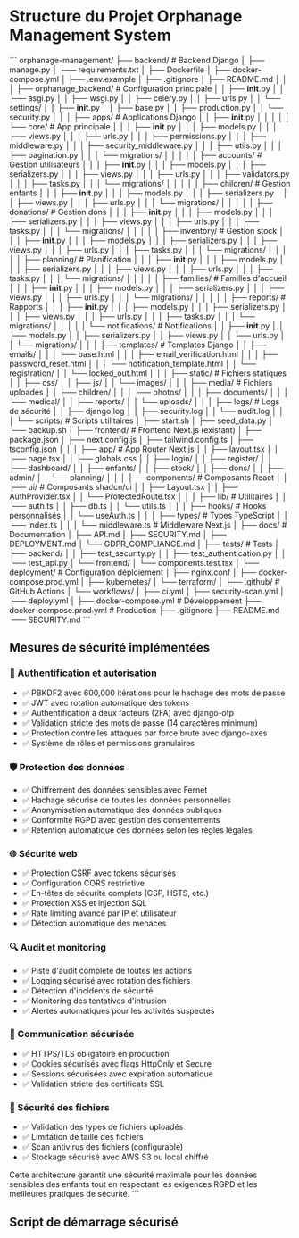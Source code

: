 # Structure du Projet Orphanage Management System

\`\`\`
orphanage-management/
├── backend/                          # Backend Django
│   ├── manage.py
│   ├── requirements.txt
│   ├── Dockerfile
│   ├── docker-compose.yml
│   ├── .env.example
│   ├── .gitignore
│   ├── README.md
│   │
│   ├── orphanage_backend/           # Configuration principale
│   │   ├── __init__.py
│   │   ├── asgi.py
│   │   ├── wsgi.py
│   │   ├── celery.py
│   │   ├── urls.py
│   │   └── settings/
│   │       ├── __init__.py
│   │       ├── base.py
│   │       ├── production.py
│   │       └── security.py
│   │
│   ├── apps/                        # Applications Django
│   │   ├── __init__.py
│   │   │
│   │   ├── core/                    # App principale
│   │   │   ├── __init__.py
│   │   │   ├── models.py
│   │   │   ├── views.py
│   │   │   ├── urls.py
│   │   │   ├── permissions.py
│   │   │   ├── middleware.py
│   │   │   ├── security_middleware.py
│   │   │   ├── utils.py
│   │   │   ├── pagination.py
│   │   │   └── migrations/
│   │   │
│   │   ├── accounts/                # Gestion utilisateurs
│   │   │   ├── __init__.py
│   │   │   ├── models.py
│   │   │   ├── serializers.py
│   │   │   ├── views.py
│   │   │   ├── urls.py
│   │   │   ├── validators.py
│   │   │   ├── tasks.py
│   │   │   └── migrations/
│   │   │
│   │   ├── children/                # Gestion enfants
│   │   │   ├── __init__.py
│   │   │   ├── models.py
│   │   │   ├── serializers.py
│   │   │   ├── views.py
│   │   │   ├── urls.py
│   │   │   └── migrations/
│   │   │
│   │   ├── donations/               # Gestion dons
│   │   │   ├── __init__.py
│   │   │   ├── models.py
│   │   │   ├── serializers.py
│   │   │   ├── views.py
│   │   │   ├── urls.py
│   │   │   ├── tasks.py
│   │   │   └── migrations/
│   │   │
│   │   ├── inventory/               # Gestion stock
│   │   │   ├── __init__.py
│   │   │   ├── models.py
│   │   │   ├── serializers.py
│   │   │   ├── views.py
│   │   │   ├── urls.py
│   │   │   ├── tasks.py
│   │   │   └── migrations/
│   │   │
│   │   ├── planning/                # Planification
│   │   │   ├── __init__.py
│   │   │   ├── models.py
│   │   │   ├── serializers.py
│   │   │   ├── views.py
│   │   │   ├── urls.py
│   │   │   ├── tasks.py
│   │   │   └── migrations/
│   │   │
│   │   ├── families/                # Familles d'accueil
│   │   │   ├── __init__.py
│   │   │   ├── models.py
│   │   │   ├── serializers.py
│   │   │   ├── views.py
│   │   │   ├── urls.py
│   │   │   └── migrations/
│   │   │
│   │   ├── reports/                 # Rapports
│   │   │   ├── __init__.py
│   │   │   ├── models.py
│   │   │   ├── serializers.py
│   │   │   ├── views.py
│   │   │   ├── urls.py
│   │   │   ├── tasks.py
│   │   │   └── migrations/
│   │   │
│   │   └── notifications/           # Notifications
│   │       ├── __init__.py
│   │       ├── models.py
│   │       ├── serializers.py
│   │       ├── views.py
│   │       ├── urls.py
│   │       └── migrations/
│   │
│   ├── templates/                   # Templates Django
│   │   ├── emails/
│   │   │   ├── base.html
│   │   │   ├── email_verification.html
│   │   │   ├── password_reset.html
│   │   │   └── notification_template.html
│   │   └── registration/
│   │       └── locked_out.html
│   │
│   ├── static/                      # Fichiers statiques
│   │   ├── css/
│   │   ├── js/
│   │   └── images/
│   │
│   ├── media/                       # Fichiers uploadés
│   │   ├── children/
│   │   │   ├── photos/
│   │   │   ├── documents/
│   │   │   └── medical/
│   │   ├── reports/
│   │   └── uploads/
│   │
│   ├── logs/                        # Logs de sécurité
│   │   ├── django.log
│   │   ├── security.log
│   │   └── audit.log
│   │
│   └── scripts/                     # Scripts utilitaires
│       ├── start.sh
│       ├── seed_data.py
│       └── backup.sh
│
├── frontend/                        # Frontend Next.js (existant)
│   ├── package.json
│   ├── next.config.js
│   ├── tailwind.config.ts
│   ├── tsconfig.json
│   │
│   ├── app/                         # App Router Next.js
│   │   ├── layout.tsx
│   │   ├── page.tsx
│   │   ├── globals.css
│   │   ├── login/
│   │   ├── register/
│   │   ├── dashboard/
│   │   ├── enfants/
│   │   ├── stock/
│   │   ├── dons/
│   │   ├── admin/
│   │   └── planning/
│   │
│   ├── components/                  # Composants React
│   │   ├── ui/                      # Composants shadcn/ui
│   │   ├── Layout.tsx
│   │   ├── AuthProvider.tsx
│   │   └── ProtectedRoute.tsx
│   │
│   ├── lib/                         # Utilitaires
│   │   ├── auth.ts
│   │   ├── db.ts
│   │   └── utils.ts
│   │
│   ├── hooks/                       # Hooks personnalisés
│   │   └── useAuth.ts
│   │
│   ├── types/                       # Types TypeScript
│   │   └── index.ts
│   │
│   └── middleware.ts                # Middleware Next.js
│
├── docs/                            # Documentation
│   ├── API.md
│   ├── SECURITY.md
│   ├── DEPLOYMENT.md
│   └── GDPR_COMPLIANCE.md
│
├── tests/                           # Tests
│   ├── backend/
│   │   ├── test_security.py
│   │   ├── test_authentication.py
│   │   └── test_api.py
│   └── frontend/
│       └── components.test.tsx
│
├── deployment/                      # Configuration déploiement
│   ├── nginx.conf
│   ├── docker-compose.prod.yml
│   ├── kubernetes/
│   └── terraform/
│
├── .github/                         # GitHub Actions
│   └── workflows/
│       ├── ci.yml
│       ├── security-scan.yml
│       └── deploy.yml
│
├── docker-compose.yml               # Développement
├── docker-compose.prod.yml          # Production
├── .gitignore
├── README.md
└── SECURITY.md
\`\`\`

## Mesures de sécurité implémentées

### 🔐 Authentification et autorisation
- ✅ PBKDF2 avec 600,000 itérations pour le hachage des mots de passe
- ✅ JWT avec rotation automatique des tokens
- ✅ Authentification à deux facteurs (2FA) avec django-otp
- ✅ Validation stricte des mots de passe (14 caractères minimum)
- ✅ Protection contre les attaques par force brute avec django-axes
- ✅ Système de rôles et permissions granulaires

### 🛡️ Protection des données
- ✅ Chiffrement des données sensibles avec Fernet
- ✅ Hachage sécurisé de toutes les données personnelles
- ✅ Anonymisation automatique des données publiques
- ✅ Conformité RGPD avec gestion des consentements
- ✅ Rétention automatique des données selon les règles légales

### 🌐 Sécurité web
- ✅ Protection CSRF avec tokens sécurisés
- ✅ Configuration CORS restrictive
- ✅ En-têtes de sécurité complets (CSP, HSTS, etc.)
- ✅ Protection XSS et injection SQL
- ✅ Rate limiting avancé par IP et utilisateur
- ✅ Détection automatique des menaces

### 🔍 Audit et monitoring
- ✅ Piste d'audit complète de toutes les actions
- ✅ Logging sécurisé avec rotation des fichiers
- ✅ Détection d'incidents de sécurité
- ✅ Monitoring des tentatives d'intrusion
- ✅ Alertes automatiques pour les activités suspectes

### 📡 Communication sécurisée
- ✅ HTTPS/TLS obligatoire en production
- ✅ Cookies sécurisés avec flags HttpOnly et Secure
- ✅ Sessions sécurisées avec expiration automatique
- ✅ Validation stricte des certificats SSL

### 💾 Sécurité des fichiers
- ✅ Validation des types de fichiers uploadés
- ✅ Limitation de taille des fichiers
- ✅ Scan antivirus des fichiers (configurable)
- ✅ Stockage sécurisé avec AWS S3 ou local chiffré

Cette architecture garantit une sécurité maximale pour les données sensibles des enfants tout en respectant les exigences RGPD et les meilleures pratiques de sécurité.
\`\`\`

## Script de démarrage sécurisé

